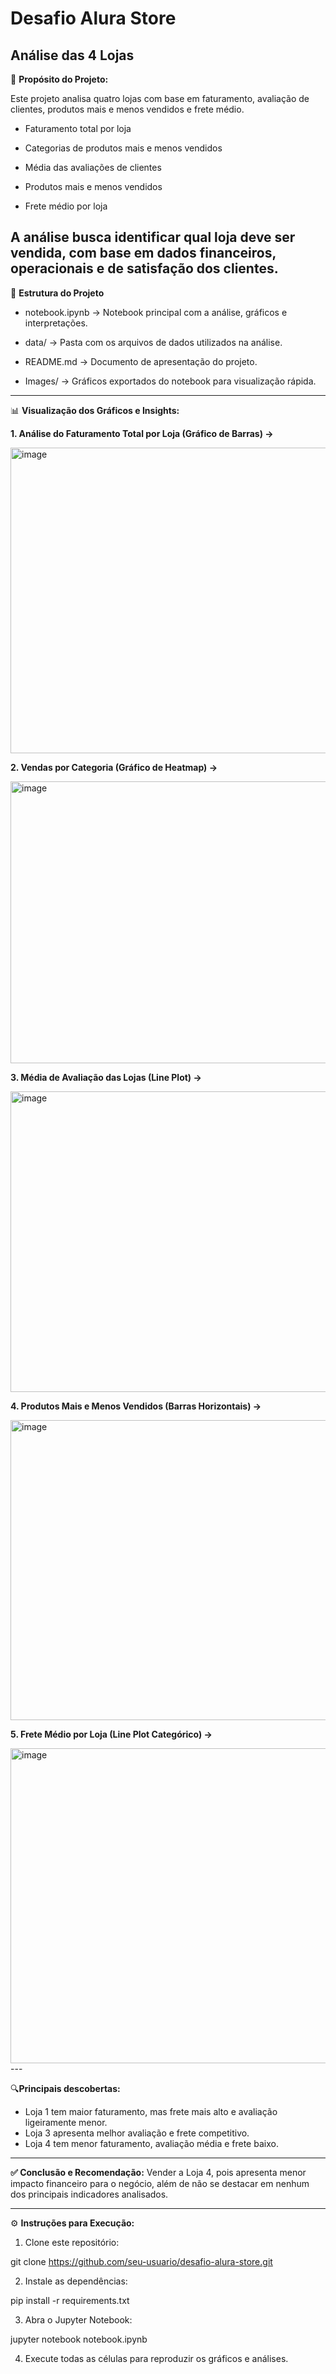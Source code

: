# Desafio Alura Store
## Análise das 4 Lojas

🎯 **Propósito do Projeto:**

Este projeto analisa quatro lojas com base em faturamento, avaliação de clientes, produtos mais e menos vendidos e frete médio.
- Faturamento total por loja

- Categorias de produtos mais e menos vendidos

- Média das avaliações de clientes

- Produtos mais e menos vendidos

- Frete médio por loja

**A análise busca identificar qual loja deve ser vendida, com base em dados financeiros, operacionais e de satisfação dos clientes.**
---
📂 **Estrutura do Projeto**

- notebook.ipynb → Notebook principal com a análise, gráficos e interpretações.

- data/ → Pasta com os arquivos de dados utilizados na análise.

- README.md → Documento de apresentação do projeto.

- Images/ → Gráficos exportados do notebook para visualização rápida.
---
📊 **Visualização dos Gráficos e Insights:**

**1. Análise do Faturamento Total por Loja (Gráfico de Barras) ->**

   <img width="790" height="489" alt="image" src="https://github.com/user-attachments/assets/443f1e01-aeb6-4b89-883f-9713dd166135" />
   
**2. Vendas por Categoria (Gráfico de Heatmap) ->**

<img width="814" height="451" alt="image" src="https://github.com/user-attachments/assets/d2d3265d-833d-4c5f-9330-a1c5a3c83751" />

**3. Média de Avaliação das Lojas (Line Plot) ->**

<img width="687" height="481" alt="image" src="https://github.com/user-attachments/assets/9891b190-656a-47e4-b05a-3bcaa82d8825" /> 

**4. Produtos Mais e Menos Vendidos (Barras Horizontais) ->**

<img width="869" height="480" alt="image" src="https://github.com/user-attachments/assets/c24c5e53-b6db-4482-9dc0-560ee11e843d" />

**5. Frete Médio por Loja (Line Plot Categórico) ->**

<img width="710" height="504" alt="image" src="https://github.com/user-attachments/assets/72ecd1e8-7dcb-43ad-97a5-88f4396cf000" />
---

🔍**Principais descobertas:**
- Loja 1 tem maior faturamento, mas frete mais alto e avaliação ligeiramente menor.
- Loja 3 apresenta melhor avaliação e frete competitivo.
- Loja 4 tem menor faturamento, avaliação média e frete baixo.
---

**✅ Conclusão e Recomendação:** 
Vender a Loja 4, pois apresenta menor impacto financeiro para o negócio, além de não se destacar em nenhum dos principais indicadores analisados. 

---

⚙️ **Instruções para Execução:**

1. Clone este repositório:

git clone https://github.com/seu-usuario/desafio-alura-store.git

2. Instale as dependências:

pip install -r requirements.txt

3. Abra o Jupyter Notebook:

jupyter notebook notebook.ipynb

4. Execute todas as células para reproduzir os gráficos e análises.


